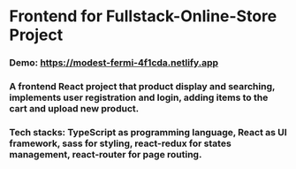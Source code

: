 # Frontend for Fullstack-Online-Store Project

### Demo: https://modest-fermi-4f1cda.netlify.app
### A frontend React project that product display and searching, implements user registration and login, adding items to the cart and upload new product.
### Tech stacks: TypeScript as programming language, React as UI framework, sass for styling, react-redux for states management, react-router for page routing. 